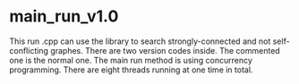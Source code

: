 # main_run_v1.0
This run .cpp can use the library to search strongly-connected and not self-conflicting graphes.
There are two version codes inside. The commented one is the normal one.  The main run method is using concurrency programming. There are eight threads running at one time in total.